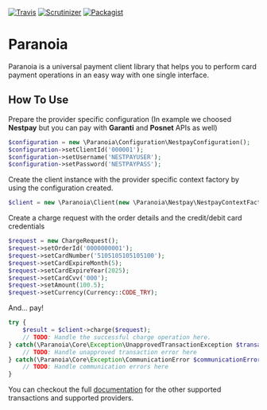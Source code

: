 [![Travis](https://img.shields.io/travis/paranoiaproject/paranoia.svg)](https://travis-ci.org/paranoiaproject/paranoia)
[![Scrutinizer](https://img.shields.io/scrutinizer/g/paranoiaproject/paranoia.svg)](https://scrutinizer-ci.com/g/paranoiaproject/paranoia/)
[![Packagist](https://img.shields.io/packagist/dt/paranoiaproject/paranoia.svg)](https://packagist.org/packages/paranoiaproject/paranoia)


# Paranoia 

Paranoia is a universal payment client library that helps you to perform card payment operations in an easy way with one single interface. 



## How To Use

Prepare the provider specific configuration (In example we choosed **Nestpay** but you can pay with **Garanti** and **Posnet** APIs as well)

```php
$configuration = new \Paranoia\Configuration\NestpayConfiguration();
$configuration->setClientId('000001');
$configuration->setUsername('NESTPAYUSER');
$configuration->setPassword('NESTPAYPASS');
```

Create the client instance with the provider specific context factory by using the configuration created.

```php
$client = new \Paranoia\Client(new \Paranoia\Nestpay\NestpayContextFactory($configuration));
```

Create a charge request with the order details and the credit/debit card credentials

```php
$request = new ChargeRequest();
$request->setOrderId('0000000001');
$request->setCardNumber('5105105105105100');
$request->setCardExpireMonth(5);
$request->setCardExpireYear(2025);
$request->setCardCvv('000');
$request->setAmount(100.5);
$request->setCurrency(Currency::CODE_TRY);
```

And... pay!

```php
try {
	$result = $client->charge($request);
	// TODO: Handle the successful charge operation here.
} catch(\Paranoia\Core\Exception\UnapprovedTransactionException $transactionError) {
	// TODO: Handle unapproved transaction error here
} catch(\Paranoia\Core\Exception\CommunicationError $communicationError) {
	// TODO: Handle communication errors here
}
```

You can checkout the full [documentation](/) for the other supported transactions and supported providers.
